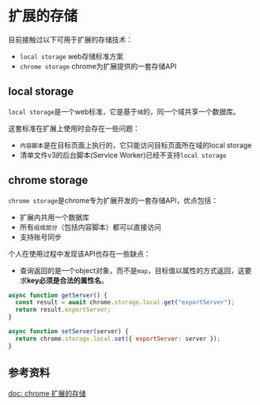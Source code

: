 # 扩展的存储

目前接触过以下可用于扩展的存储技术：

- `local storage` web存储标准方案
- `chrome storage` chrome为扩展提供的一套存储API

## local storage

`local storage`是一个web标准，它是基于`域`的，同一个域共享一个数据库。

这套标准在扩展上使用时会存在一些问题：

- `内容脚本`是在目标页面上执行的，它只能访问目标页面所在域的local storage
- 清单文件v3的后台脚本(Service Worker)已经不支持`local storage`
## chrome storage

`chrome storage`是chrome专为扩展开发的一套存储API，优点包括：

- 扩展内共用一个数据库
- 所有`组成部分`（包括内容脚本）都可以直接访问
- 支持账号同步

个人在使用过程中发现该API也存在一些缺点：

- 查询返回的是一个object对象，而不是`map`，目标值以属性的方式返回，这要求**key必须是合法的属性名**。

```js
async function getServer() {
  const result = await chrome.storage.local.get("exportServer");
  return result.exportServer;
}

async function setServer(server) {
  return chrome.storage.local.set({ exportServer: server });
}
```
## 参考资料

[doc: chrome 扩展的存储](https://developer.chrome.com/docs/extensions/reference/storage/)

